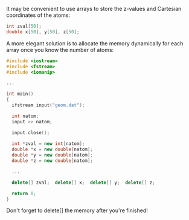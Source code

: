 It may be convenient to use arrays to store the z-values and Cartesian coordinates of the atoms:
```c++
int zval[50];
double x[50], y[50], z[50]; 
```

A more elegant solution is to allocate the memory dynamically for each array once you know the number of atoms:
```c++
#include <iostream>
#include <fstream>
#include <iomanip>

...

int main()
{  
  ifstream input("geom.dat");

  int natom;
  input >> natom;

  input.close();
  
  int *zval = new int[natom];
  double *x = new double[natom];
  double *y = new double[natom];
  double *z = new double[natom];

  ...

  delete[] zval;  delete[] x;  delete[] y;  delete[] z;

  return 0;
}
```

Don't forget to delete[] the memory after you're finished!
